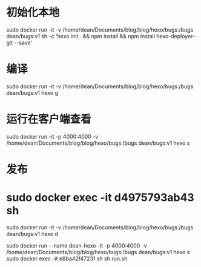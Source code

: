 # 初始化本地
sudo docker run -it -v /home/dean/Documents/blog/blog/hexo/bugs:/bugs dean/bugs:v1  sh -c 'hexo init . && npm install && npm install hexo-deployer-git --save'
# 编译
sudo docker run -it -v /home/dean/Documents/blog/blog/hexo/bugs:/bugs dean/bugs:v1 hexo g
# 运行在客户端查看
sudo docker run -it -p 4000:4000 -v /home/dean/Documents/blog/blog/hexo/bugs:/bugs dean/bugs:v1 hexo s

# 发布
# sudo docker exec -it d4975793ab43 sh
sudo docker run -it  -v /home/dean/Documents/blog/blog/hexo/bugs:/bugs dean/bugs:v1 hexo d



sudo docker run --name dean-hexo -it -p 4000:4000 -v /home/dean/Documents/blog/blog/hexo/bugs:/bugs dean/bugs:v1 hexo s
sudo docker exec -it e8ba42f47231 sh
sh run.sh
